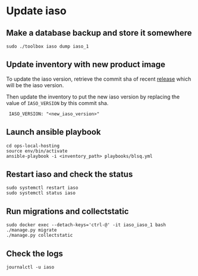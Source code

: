# Update iaso 

## Make a database backup and store it somewhere

```
sudo ./toolbox iaso dump iaso_1
```

## Update inventory with new product image

To update the iaso version, retrieve the commit sha of recent [release](https://github.com/BLSQ/iaso/releases) which will be the iaso version.

Then update the inventory to put the new iaso version by replacing the value of `IASO_VERSION` by this commit sha.

```
 IASO_VERSION: "<new_iaso_version>"
```


## Launch ansible playbook

```
cd ops-local-hosting
source env/bin/activate
ansible-playbook -i <inventory_path> playbooks/blsq.yml
```

## Restart iaso and check the status

```
sudo systemctl restart iaso
sudo systemctl status iaso
```

## Run migrations and collectstatic

```
sudo docker exec --detach-keys='ctrl-@' -it iaso_iaso_1 bash
./manage.py migrate
./manage.py collectstatic
```

## Check the logs

```
journalctl -u iaso
```

